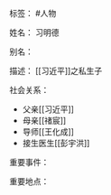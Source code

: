 标签： #人物

姓名：
习明德

别名：

描述：
[[习近平]]之私生子

社会关系：
- 父亲[[习近平]]
- 母亲[[禇宸]]
- 导师[[王化成]]
- 接生医生[[彭宇洪]]

重要事件：

重要地点：
